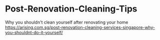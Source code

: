 # Post-Renovation-Cleaning-Tips
Why you shouldn't clean yourself after renovating your home
https://arising.com.sg/post-renovation-cleaning-services-singapore-why-you-shouldnt-do-it-yourself/
